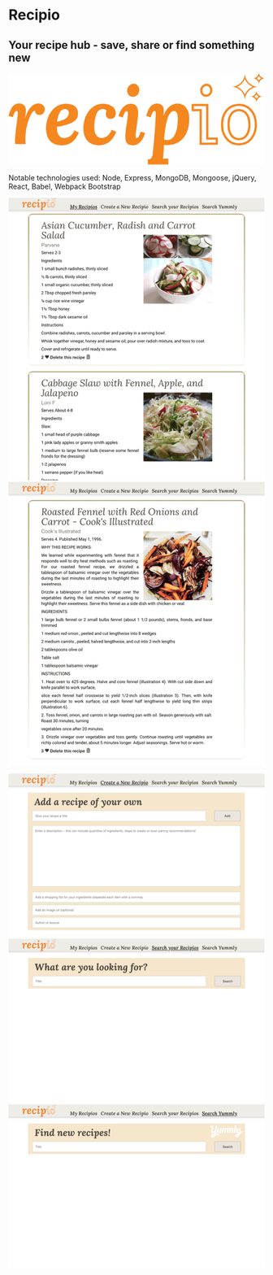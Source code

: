 # Recipio

## Your recipe hub - save, share or find something new

![alt text](/client/dist/images/recipio.svg "Logo")


Notable technologies used:
Node, Express, MongoDB, Mongoose, jQuery, React, Babel, Webpack Bootstrap

![alt text](/client/dist/images/recipeListView.png "recipeListView") ![alt text](/client/dist/images/recipeView.png "recipeView")

![alt text](/client/dist/images/addRecipe.png "addRecipe") ![alt text](/client/dist/images/dbSearch.png "dbSearch") ![alt text](/client/dist/images/extApiSearch.png "extApiSearch")